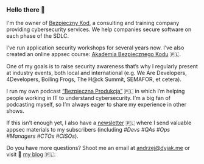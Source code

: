 ### Hello there 👋

I'm the owner of [Bezpieczny Kod](https://bezpiecznykod.pl), a consulting and training company providing cybersecurity services. We help companies secure software on each phase of the SDLC.

I’ve run application security workshops for several years now. I’ve also created an online appsec course: [Akademia Bezpiecznego Kodu](https://bezpiecznykod.pl/akademia/) 🇵🇱.

One of my goals is to raise security awareness that’s why I regularly present at industry events, both local and international (e.g. We Are Developers, 4Developers, Boiling Frogs, The H@ck Summit, SEMAFOR, et cetera).

I run my own podcast [“Bezpieczna Produkcja”](https://bezpiecznykod.pl/podcast) 🇵🇱 in which I’m helping people working in IT to understand cybersecurity. I’m a big fan of podcasting myself, so I’m always eager to share my experience in other shows.

If this isn’t enough yet, I also have a [newsletter](https://appsec.pl) 🇵🇱 where I send valuable appsec materials to my subscribers (including *#Devs #QAs #Ops #Managers #CTOs #CISOs*).

Do you have more questions? Shoot me an email at [andrzej@dyjak.me](andrzej@dyjak.me) or visit 📍 [my blog](https://dyjak.me) 🇵🇱:

<!--
**dyjakan/dyjakan** is a ✨ _special_ ✨ repository because its `README.md` (this file) appears on your GitHub profile.
-->
